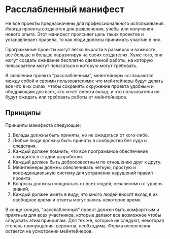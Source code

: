 # Расслабленный манифест

Не все проекты предназначены для профессионального использования. 
Иногда проекты создаются для развлечения, учебы или получения нового опыта. 
Этот манифест проясняет цель таких проектов и устанавливает правила, то как люди должны принимать участие в них.

Программные проекты могут легко вырасти в размерах и важности, все больше и больше паразитируя на своих создателях.
Хуже того, они могут создать ожидание бесплатно сделанной работы, на которую пользователи могут полагаться и которую могут требовать.

В заявлении проекта "расслабленным", мейнтейнеры соглашаются между собой и своими пользователями:
что мейнтейнеры будут делать все что в их силах, чтобы сохранять окружение проекта удобным и ободряющим для всех,
кто хочет внести вклад, и что пользователи не будут ожидать или требовать работы от мейнтейнеров.

## Принципы

Принципы манифеста следующие:

1. Вклады должны быть приняты, но не ожидаться от кого-либо.
2. Любые люди должны быть приняты в сообщество без суда и следствия.
3. Каждый должен помнить, что все программное обеспечение находится в стадии разработки.
4. Каждый должен быть добросовестным по отношению друг к другу.
5. Мейнтейнеры должны обеспечивать четкую, простую и конфиденциальную систему для устранения нарушений правил проекта.
6. Вопросы должны поощряться от всех людей, независимо от уровня знаний.
7. Каждый должен иметь в виду, что много людей вносят вклад в их свободное время и ответы могут занять некоторое время.

В конце концов, "расслабленный" проект должен быть комфортным и приятным для всех
участников, которые делают все возможное чтобы следовать этим принципам. 
Для тех же, которые не следуют, некоторая степень принуждения, вероятна, необходима.
Форма исполнения остается на усмотрении мейнтейнеров.
